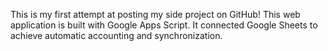 This is my first attempt at posting my side project on GitHub! 
This web application is built with Google Apps Script.
It connected Google Sheets to achieve automatic accounting and synchronization.

